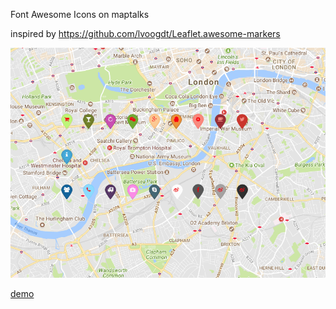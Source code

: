 Font Awesome Icons on maptalks

inspired by https://github.com/lvoogdt/Leaflet.awesome-markers


![](gallery.png)

[demo](https://deyihu.github.io/src/maptalks-awesome-markers/examples/)


